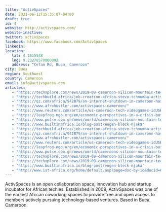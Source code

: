 ```yaml
---
title: "ActivSpaces"
date: 2021-06-12T15:35:07-04:00
draft: true
id: 4
website: http://activspaces.com/
website-inactive: 
twitter: activspaces
facebook: https://www.facebook.com/ActivSpaces
linkedin: 
location: 
   lat: 4.1515548
   lng: 9.23278570000002
   address: "Cefam Rd, Buea, Cameroon"
city: Buea
region: Southwest
country: Cameroon
email: info@activspaces.com
articles:
   - "https://techxplore.com/news/2019-09-cameroon-silicon-mountain-tech-startups.html"
   - "https://techbuild.africa/job-creation-africa-steve-tchoumba-activspaces/"
   - "https://qz.com/africa/942879/an-internet-shutdown-in-cameroon-has-forced-startups-to-create-an-internet-refugee-camp-in-bonako-village/"
   - "https://www.afrohustler.com/activspaces-cameroon/"
   - "https://www.reuters.com/article/us-cameroon-tech-videogames-idUSKCN1L615T"
   - "https://leapfrog-ngo.org/en/economic-perspectives-in-a-crisis-business-development-in-buea-cameroon/"
   - "https://www.pulse.com.gh/news/world/cameroons-silicon-mountain-tech-startups-struggle-with-insurgency/s35f0g4"
   - "https://www.builtinafrica.io/blog-post/eugen-bleck-njaka"
   - "https://techbuild.africa/job-creation-africa-steve-tchoumba-activspaces/"
   - "https://qz.com/africa/942879/an-internet-shutdown-in-cameroon-has-forced-startups-to-create-an-internet-refugee-camp-in-bonako-village/"
   - "https://www.afrohustler.com/activspaces-cameroon/"
   - "https://www.reuters.com/article/us-cameroon-tech-videogames-idUSKCN1L615T"
   - "https://leapfrog-ngo.org/en/economic-perspectives-in-a-crisis-business-development-in-buea-cameroon/"
   - "https://www.pulse.com.gh/news/world/cameroons-silicon-mountain-tech-startups-struggle-with-insurgency/s35f0g4"
   - "https://techxplore.com/news/2019-09-cameroon-silicon-mountain-tech-startups.html"
   - "https://techxplore.com/news/2019-09-cameroon-silicon-mountain-tech-startups.html"
   - "https://www.builtinafrica.io/blog-post/eugen-bleck-njaka"
   - "http://www.ist-africa.org/home/default.asp?page=doc-by-id&docid=6988"
---
```

ActivSpaces is an open collaboration space, innovation hub and startup incubator for African techies. Established in 2009, ActivSpaces was one of the earliest African coworking spaces to provide free and open access to members actively pursuing technology-based ventures. Based in Buea, Cameroon.  

